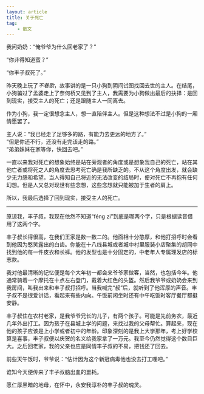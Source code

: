 ```yaml
---
layout: article
title: 关于死亡
tag:
    - 散文
---
```


我问奶奶：“俺爷爷为什么回老家了？”

“你非得知道蛮？”

“你丰子叔死了。”

<!--more-->

昨天晚上玩了*不巷歌*，故事讲的是一只小狗到阴间试图找回去世的主人。在结尾，小狗骗过了孟婆走上了奈何桥又见到了主人，我需要为小狗做出最后的抉择：是回到现实，接受主人的死亡；还是跟随主人一同离去。

作为小狗，我一定很想念主人，想一直陪伴主人。但是这种想法不过是小狗的一厢情愿罢了。

主人说：“我已经走了足够多的路，有能力去更远的地方了。”<br>
“但是你还不行，还没有走完该走的路。”<br>
“弟弟妹妹在家等你，快回去吧。”<br>

一直以来我对死亡的想象始终是站在旁观者的角度或是想象我自己的死亡，站在其他亡者或将死之人的角度去思考死亡确是我所缺乏的。不从这个角度出发，就会缺少无力感和希望。当人得知自己将近的无法改变的结局时，便对死亡不再抱有任何幻想。但是人又总对现世有些念想，这些念想就只能被加于生者的肩上。

所以，我最后选择了回到现实，接受主人的死亡。

---

原谅我，丰子叔，我现在依然不知道“féng zi”到底是哪两个字，只是根据读音借用了这两个字。

丰子叔长得很高，在我们王家是数一数二的。他面相十分憨厚，和他打招呼时会看到他因为憨笑露出的白齿。你能在十八线县城或者城中村里服装小店聚集的胡同中找到他的每一件皮衣和长裤。他的发型也是十分固定的，中老年人专属理发店的标志款。

我对他最清晰的记忆便是每个大年初一都会来爷爷家做客，当然，也包括今年。他通常骑着一个摩托在十点左右登门，戴着大红色的头盔。然后我爷爷或奶奶会来到我房间，叫我出来和丰子叔打招呼。当我喊完“叔”后，就听到了他浑厚的声音。丰子叔不是很爱讲话，看起来有些内向。午饭前闲坐时还有中午吃饭时客厅餐厅都挺安静。

丰子叔住在农村老家，是我爷爷兄长的儿子，有两个孩子。可能是先前务农，最近几年外出打工。因为孩子在县城上学的问题，来找过我的父母帮忙。算起来，现在他的孩子应该是上小学或者初中的年龄。印象深刻的是我上大学那年，考上好学校算是喜事，丰子叔便以庆贺的名义给我家拿了一万元。我至今仍然觉得这个数目巨大。之后回老家，我的父亲也应是同情丰子叔的不易，把钱还了回去。

前些天午饭时，爷爷说：“估计因为这个新冠病毒他也没去打工哩吧。”

谁知今天便传来了丰子叔脑出血的噩耗。

愿仁厚黑暗的地母，在怀中，永安我淳朴的丰子叔的魂灵。